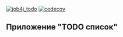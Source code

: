[![job4j_todo](https://github.com/Dima-Stepanov/job4j_todo/actions/workflows/maven.yml/badge.svg)](https://github.com/Dima-Stepanov/job4j_todo/actions/workflows/maven.yml)
[![codecov](https://codecov.io/gh/Dima-Stepanov/job4j_todo/branch/main/graph/badge.svg?token=nUzAvTo2FY)](https://codecov.io/gh/Dima-Stepanov/job4j_todo)
<h2>Приложение "TODO список"</h2>